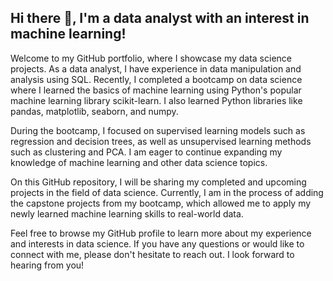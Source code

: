 ## Hi there 👋, I'm a data analyst with an interest in machine learning!

Welcome to my GitHub portfolio, where I showcase my data science projects. As a data analyst, I have experience in data manipulation and analysis using SQL. Recently, I completed a bootcamp on data science where I learned the basics of machine learning using Python's popular machine learning library scikit-learn. I also learned Python libraries like pandas, matplotlib, seaborn, and numpy.

During the bootcamp, I focused on supervised learning models such as regression and decision trees, as well as unsupervised learning methods such as clustering and PCA. I am eager to continue expanding my knowledge of machine learning and other data science topics.

On this GitHub repository, I will be sharing my completed and upcoming projects in the field of data science. Currently, I am in the process of adding the capstone projects from my bootcamp, which allowed me to apply my newly learned machine learning skills to real-world data.

Feel free to browse my GitHub profile to learn more about my experience and interests in data science. If you have any questions or would like to connect with me, please don't hesitate to reach out. I look forward to hearing from you!
